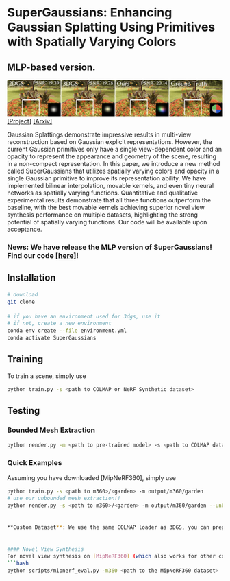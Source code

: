 # SuperGaussians: Enhancing Gaussian Splatting Using Primitives with Spatially Varying Colors

## MLP-based version.


![Teaser image](assets/teaser.png)
[[Project]](https://ruixu.me/html/SuperGaussians/index.html) [[Arxiv]](http://arxiv.org/abs/2411.18966)


Gaussian Splattings demonstrate impressive results in multi-view reconstruction based on Gaussian explicit representations. However, the current Gaussian primitives only have a single view-dependent color and an opacity to represent the appearance and geometry of the scene, resulting in a non-compact representation. In this paper, we introduce a new method called SuperGaussians that utilizes spatially varying colors and opacity in a single Gaussian primitive to improve its representation ability. We have implemented bilinear interpolation, movable kernels, and even tiny neural networks as spatially varying functions. Quantitative and qualitative experimental results demonstrate that all three functions outperform the baseline, with the best movable kernels achieving superior novel view synthesis performance on multiple datasets, highlighting the strong potential of spatially varying functions. Our code will be available upon acceptance.

### News: We have release the MLP version of SuperGaussians! Find our code [[here]](https://github.com/Xrvitd/SuperGaussians_MLP)!

## Installation

```bash
# download
git clone

# if you have an environment used for 3dgs, use it
# if not, create a new environment
conda env create --file environment.yml
conda activate SuperGaussians
```
## Training
To train a scene, simply use
```bash
python train.py -s <path to COLMAP or NeRF Synthetic dataset>
```


## Testing
### Bounded Mesh Extraction

```bash
python render.py -m <path to pre-trained model> -s <path to COLMAP dataset> 
```


### Quick Examples
Assuming you have downloaded [MipNeRF360], simply use
```bash
python train.py -s <path to m360>/<garden> -m output/m360/garden
# use our unbounded mesh extraction!!
python render.py -s <path to m360>/<garden> -m output/m360/garden --unbounded --skip_mesh --skip_train 


**Custom Dataset**: We use the same COLMAP loader as 3DGS, you can prepare your data following 3DGS.


#### Novel View Synthesis
For novel view synthesis on [MipNeRF360] (which also works for other colmap datasets), use
```bash
python scripts/mipnerf_eval.py -m360 <path to the MipNeRF360 dataset>
```

